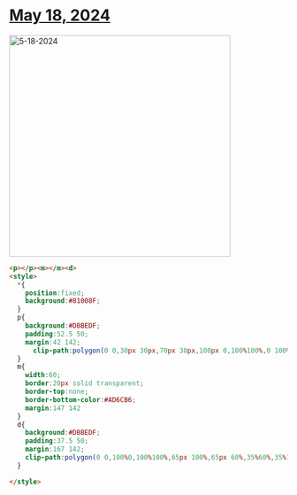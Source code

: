 # [May 18, 2024](https://cssbattle.dev/play/BQMnbQNtp6vzXoBRhTHU)

<img src="https://firebasestorage.googleapis.com/v0/b/cssbattleapp.appspot.com/o/user%2Fummd3POvEDfFyeFvVdOMG3OOrwE2%2Ftargets%2Ftarget_XZsQI3I@2x.png?alt=media" width="400" alt="5-18-2024" />

```html
<p></p><m></m><d>
<style>
  *{
    position:fixed;
    background:#81008F;
  }
  p{
    background:#DBBEDF;
    padding:52.5 50;
    margin:42 142;
      clip-path:polygon(0 0,30px 30px,70px 30px,100px 0,100%100%,0 100%)
  }
  m{
    width:60;
    border:20px solid transparent;
    border-top:none;
    border-bottom-color:#AD6CB6;
    margin:147 142
  }
  d{
    background:#DBBEDF;
    padding:37.5 50;
    margin:167 142;
    clip-path:polygon(0 0,100%0,100%100%,65px 100%,65px 60%,35%60%,35%100%,0 100%)
  }

</style>
```
